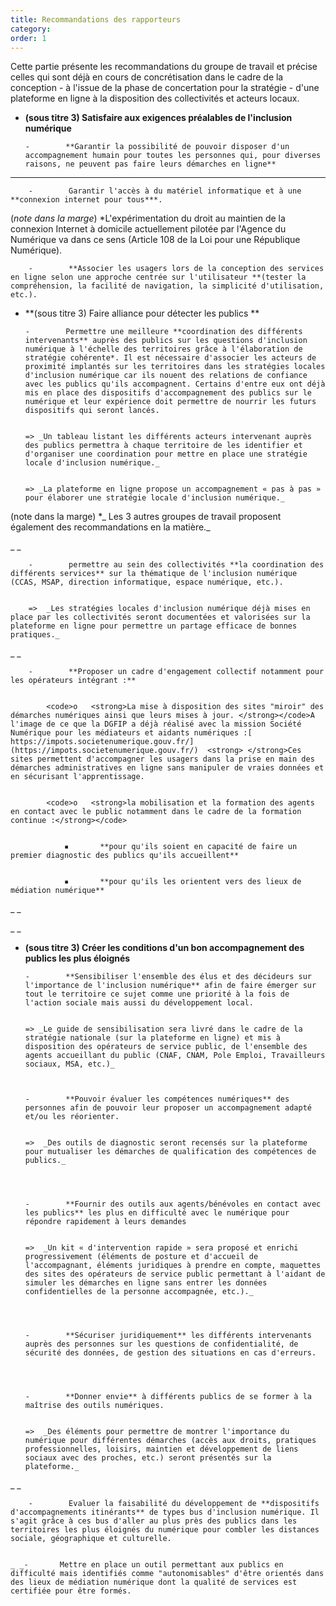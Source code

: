 ```yaml
---
title: Recommandations des rapporteurs
category:
order: 1
---
```


Cette partie présente les recommandations du groupe de travail et précise celles qui sont déjà en cours de concrétisation dans le cadre de la conception - à l'issue de la phase de concertation pour la stratégie - d'une plateforme en ligne à la disposition des collectivités et acteurs locaux.

 



*   **(sous titre 3) Satisfaire aux exigences préalables de l'inclusion numérique**

        -        **Garantir la possibilité de pouvoir disposer d'un accompagnement humain pour toutes les personnes qui, pour diverses raisons, ne peuvent pas faire leurs démarches en ligne**


** **


        -        Garantir l'accès à du matériel informatique et à une **connexion internet pour tous***.

(_note dans la marge_) *L'expérimentation du droit au maintien de la connexion Internet à domicile actuellement pilotée par l'Agence du Numérique va dans ce sens (Article 108 de la Loi pour une République Numérique).

 


        -        **Associer les usagers lors de la conception des services en ligne selon une approche centrée sur l'utilisateur **(tester la compréhension, la facilité de navigation, la simplicité d'utilisation, etc.).

 



*   **(sous titre 3) Faire alliance pour détecter les publics **

        -        Permettre une meilleure **coordination des différents intervenants** auprès des publics sur les questions d'inclusion numérique à l'échelle des territoires grâce à l'élaboration de stratégie cohérente*. Il est nécessaire d'associer les acteurs de proximité implantés sur les territoires dans les stratégies locales d'inclusion numérique car ils nouent des relations de confiance avec les publics qu'ils accompagnent. Certains d'entre eux ont déjà mis en place des dispositifs d'accompagnement des publics sur le numérique et leur expérience doit permettre de nourrir les futurs dispositifs qui seront lancés.


        => _Un tableau listant les différents acteurs intervenant auprès des publics permettra à chaque territoire de les identifier et d'organiser une coordination pour mettre en place une stratégie locale d'inclusion numérique._


        => _La plateforme en ligne propose un accompagnement « pas à pas » pour élaborer une stratégie locale d'inclusion numérique._


(note dans la marge) *_ Les 3 autres groupes de travail proposent également des recommandations en la matière._

_ _


        -        permettre au sein des collectivités **la coordination des différents services** sur la thématique de l'inclusion numérique (CCAS, MSAP, direction informatique, espace numérique, etc.).


        =>  _Les stratégies locales d'inclusion numérique déjà mises en place par les collectivités seront documentées et valorisées sur la plateforme en ligne pour permettre un partage efficace de bonnes pratiques._

_ _


        -        **Proposer un cadre d'engagement collectif notamment pour les opérateurs intégrant :**


            <code>o   <strong>La mise à disposition des sites "miroir" des démarches numériques ainsi que leurs mises à jour. </strong></code>A l'image de ce que la DGFIP a déjà réalisé avec la mission Société Numérique pour les médiateurs et aidants numériques :[ https://impots.societenumerique.gouv.fr/](https://impots.societenumerique.gouv.fr/)  <strong> </strong>Ces sites permettent d'accompagner les usagers dans la prise en main des démarches administratives en ligne sans manipuler de vraies données et en sécurisant l'apprentissage.


            <code>o   <strong>la mobilisation et la formation des agents en contact avec le public notamment dans le cadre de la formation continue :</strong></code>


                ▪       **pour qu'ils soient en capacité de faire un premier diagnostic des publics qu'ils accueillent**


                ▪       **pour qu'ils les orientent vers des lieux de médiation numérique**

_ _

_ _



*   **(sous titre 3) Créer les conditions d'un bon accompagnement des publics les plus éloignés**

        -        **Sensibiliser l'ensemble des élus et des décideurs sur l'importance de l'inclusion numérique** afin de faire émerger sur tout le territoire ce sujet comme une priorité à la fois de l'action sociale mais aussi du développement local.


        => _Le guide de sensibilisation sera livré dans le cadre de la stratégie nationale (sur la plateforme en ligne) et mis à disposition des opérateurs de service public, de l'ensemble des agents accueillant du public (CNAF, CNAM, Pole Emploi, Travailleurs sociaux, MSA, etc.)_



        -        **Pouvoir évaluer les compétences numériques** des personnes afin de pouvoir leur proposer un accompagnement adapté et/ou les réorienter.


        =>  _Des outils de diagnostic seront recensés sur la plateforme pour mutualiser les démarches de qualification des compétences de publics._

 


        -        **Fournir des outils aux agents/bénévoles en contact avec les publics** les plus en difficulté avec le numérique pour répondre rapidement à leurs demandes


        =>  _Un kit « d'intervention rapide » sera proposé et enrichi progressivement (éléments de posture et d'accueil de l'accompagnant, éléments juridiques à prendre en compte, maquettes des sites des opérateurs de service public permettant à l'aidant de simuler les démarches en ligne sans entrer les données confidentielles de la personne accompagnée, etc.)._

 


        -        **Sécuriser juridiquement** les différents intervenants auprès des personnes sur les questions de confidentialité, de sécurité des données, de gestion des situations en cas d'erreurs.

 


        -        **Donner envie** à différents publics de se former à la maîtrise des outils numériques.


        =>  _Des éléments pour permettre de montrer l'importance du numérique pour différentes démarches (accès aux droits, pratiques professionnelles, loisirs, maintien et développement de liens sociaux avec des proches, etc.) seront présentés sur la plateforme._

_ _


        -        Evaluer la faisabilité du développement de **dispositifs d'accompagnements itinérants** de types bus d'inclusion numérique. Il s'agit grâce à ces bus d'aller au plus près des publics dans les  territoires les plus éloignés du numérique pour combler les distances sociale, géographique et culturelle.


    _ _-       Mettre en place un outil permettant aux publics en difficulté mais identifiés comme "autonomisables" d'être orientés dans des lieux de médiation numérique dont la qualité de services est certifiée pour être formés.
